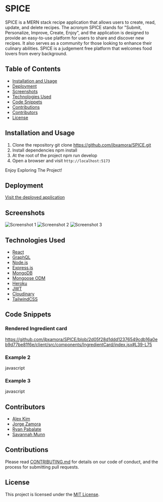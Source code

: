 # SPICE

SPICE is a MERN stack recipe application that allows users to create, read, update, and delete recipes. The acronym SPICE stands for "Submit, Personalize, Improve, Create, Enjoy", and the application is designed to provide an easy-to-use platform for users to share and discover new recipes. It also serves as a community for those looking to enhance their culinary abilities. SPICE is a judgement free platform that welcomes food lovers from every background.

## Table of Contents

- [Installation and Usage](#installation-and-usage)
- [Deployment](#deployment)
- [Screenshots](#screenshots)
- [Technologies Used](#technologies-used)
- [Code Snippets](#code-snippets)
- [Contributions](#contributions)
- [Contributors](#contributors)
- [License](#license)

## Installation and Usage

1. Clone the repository
git clone https://github.com/jbxamora/SPICE.git
2. Install dependencies
npm install
3. At the root of the project
npm run develop
4. Open a browser and visit `http://localhost:5173`

Enjoy Exploring The Project!

## Deployment

[Visit the deployed application](https://example.com)

## Screenshots

![Screenshot 1](screenshot1.png)
![Screenshot 2](screenshot2.png)
![Screenshot 3](screenshot3.png)

## Technologies Used

- [React](https://reactjs.org/)
- [GraphQL](https://graphql.org/)
- [Node.js](https://nodejs.org/en/)
- [Express.js](https://expressjs.com/)
- [MongoDB](https://www.mongodb.com/)
- [Mongoose ODM](https://mongoosejs.com/)
- [Heroku](https://www.heroku.com/)
- [JWT](https://jwt.io/)
- [Cloudinary](https://cloudinary.com/)
- [TailwindCSS](https://tailwindcss.com/)

## Code Snippets
### Rendered Ingredient card
https://github.com/jbxamora/SPICE/blob/2d05f28d1ddd12376549cdb16a0eb9d77be81f6e/client/src/components/IngredientCard/index.jsx#L39-L75


### Example 2
javascript


### Example 3
javascript


## Contributors

- [Alex Kim](https://github.com/kji00)
- [Jorge Zamora](https://github.com/jbxamora)
- [Ryan Pabalate](https://github.com/rypab4)
- [Savannah Munn](https://github.com/Savannahmunn1996)

## Contributions

Please read [CONTRIBUTING.md](CONTRIBUTING.md) for details on our code of conduct, and the process for submitting pull requests.

## License

This project is licensed under the [MIT License](LICENSE.md).